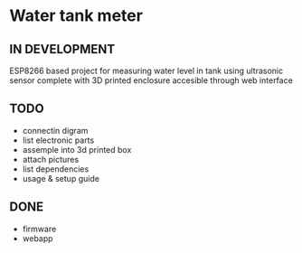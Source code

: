 # Water tank meter
 
## IN DEVELOPMENT

ESP8266 based project for measuring water level in tank using ultrasonic sensor complete with 3D printed enclosure accesible through web interface

## TODO

* connectin digram
* list electronic parts
* assemple into 3d printed box
* attach pictures
* list dependencies
* usage & setup guide 

## DONE

* firmware
* webapp